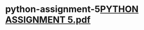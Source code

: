 # python-assignment-5[PYTHON ASSIGNMENT 5.pdf](https://github.com/Nithin0201/python-assignment-5/files/8638921/PYTHON.ASSIGNMENT.5.pdf)
